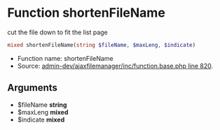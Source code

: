 Function shortenFileName
===========================

cut the file down to fit the list page



```php
mixed shortenFileName(string $fileName, $maxLeng, $indicate)
```

* Function name: shortenFileName
* Source: [admin-dev/ajaxfilemanager/inc/function.base.php line 820](https://github.com/PrestaShop/PrestaShop/blob/1.5.2.0/admin-dev/ajaxfilemanager/inc/function.base.php#L820).

Arguments
---------

* $fileName **string**
* $maxLeng **mixed**
* $indicate **mixed**

